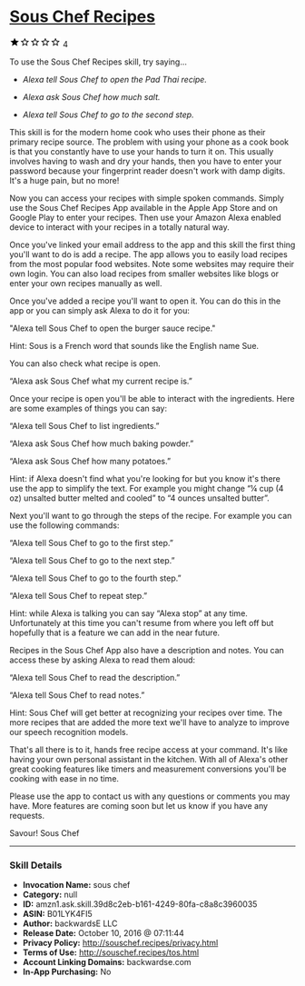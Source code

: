 # [Sous Chef Recipes](http://alexa.amazon.com/#skills/amzn1.ask.skill.39d8c2eb-b161-4249-80fa-c8a8c3960035)
![1 stars](../../images/ic_star_black_18dp_1x.png)![1 stars](../../images/ic_star_border_black_18dp_1x.png)![1 stars](../../images/ic_star_border_black_18dp_1x.png)![1 stars](../../images/ic_star_border_black_18dp_1x.png)![1 stars](../../images/ic_star_border_black_18dp_1x.png) 4

To use the Sous Chef Recipes skill, try saying...

* *Alexa tell Sous Chef to open the Pad Thai recipe.*

* *Alexa ask Sous Chef how much salt.*

* *Alexa tell Sous Chef to go to the second step.*

This skill is for the modern home cook who uses their phone as their primary recipe source.  The problem with using your phone as a cook book is that you constantly have to use your hands to turn it on.  This usually involves having to wash and dry your hands, then you have to enter your password because your fingerprint reader doesn't work with damp digits.  It's a huge pain, but no more!

Now you can access your recipes with simple spoken commands.  Simply use the Sous Chef Recipes App available in the Apple App Store and on Google Play to enter your recipes.  Then use your Amazon Alexa enabled device to interact with your recipes in a totally natural way.

Once you've linked your email address to the app and this skill the first thing you'll want to do is add a recipe.  The app allows you to easily load recipes from the most popular food websites.  Note some websites may require their own login.  You can also load recipes from smaller websites like blogs or enter your own recipes manually as well.

Once you've added a recipe you'll want to open it.  You can do this in the app or you can simply ask Alexa to do it for you:

"Alexa tell Sous Chef to open the burger sauce recipe."

Hint: Sous is a French word that sounds like the English name Sue.

You can also check what recipe is open.

“Alexa ask Sous Chef what my current recipe is.”

Once your recipe is open you'll be able to interact with the ingredients.  Here are some examples of things you can say:

“Alexa tell Sous Chef to list ingredients.”

“Alexa ask Sous Chef how much baking powder.”

“Alexa ask Sous Chef how many potatoes.”

Hint: if Alexa doesn't find what you're looking for but you know it's there use the app to simplify the text.  For example you might change “¼ cup (4 oz) unsalted butter melted and cooled” to “4 ounces unsalted butter”.

Next you'll want to go through the steps of the recipe.  For example you can use the following commands:

“Alexa tell Sous Chef to go to the first step.”

“Alexa tell Sous Chef to go to the next step.”

“Alexa tell Sous Chef to go to the fourth step.”

“Alexa tell Sous Chef to repeat step.”

Hint: while Alexa is talking you can say “Alexa stop” at any time.  Unfortunately at this time you can't resume from where you left off but hopefully that is a feature we can add in the near future.

Recipes in the Sous Chef App also have a description and notes.  You can access these by asking Alexa to read them aloud:

“Alexa tell Sous Chef to read the description.”

“Alexa tell Sous Chef to read notes.”

Hint: Sous Chef will get better at recognizing your recipes over time.  The more recipes that are added the more text we'll have to analyze to improve our speech recognition models.

That's all there is to it, hands free recipe access at your command.  It's like having your own personal assistant in the kitchen.  With all of Alexa's other great cooking features like timers and measurement conversions you'll be cooking with ease in no time.

Please use the app to contact us with any questions or comments you may have.  More features are coming soon but let us know if you have any requests.

Savour!
Sous Chef

***

### Skill Details

* **Invocation Name:** sous chef
* **Category:** null
* **ID:** amzn1.ask.skill.39d8c2eb-b161-4249-80fa-c8a8c3960035
* **ASIN:** B01LYK4FI5
* **Author:** backwardsE LLC
* **Release Date:** October 10, 2016 @ 07:11:44
* **Privacy Policy:** http://souschef.recipes/privacy.html
* **Terms of Use:** http://souschef.recipes/tos.html
* **Account Linking Domains:** backwardse.com
* **In-App Purchasing:** No
